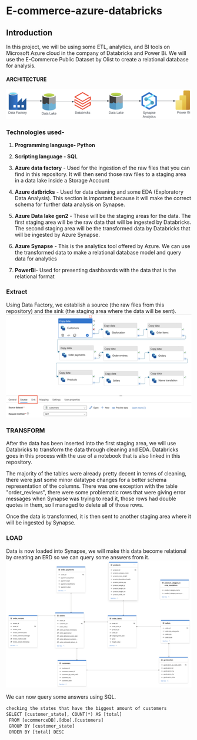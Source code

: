 # E-commerce-azure-databricks
## Introduction
In this project, we will be using some ETL, analytics, and BI tools on Microsoft Azure cloud in the company of Databricks and Power Bi. We will use the E-Commerce Public Dataset by Olist to create a relational database for analysis.
#### ARCHITECTURE
![Project architecture](https://github.com/Okunade-Gbenga/e-commerce-azure-databricks/blob/main/data%20acrhiteture.png)

### Technologies used-
1. **Programming language- Python**
2. **Scripting language - SQL**
3. **Azure data factory** - Used for the ingestion of the raw files that you can find in this repository. It will then send those raw files to a staging area in a data lake inside a Storage Account
4. **Azure datbricks** - Used for data cleaning and some EDA (Exploratory Data Analysis). This section is important because it will make the correct schema for further data analysis on Synapse.
5. **Azure Data lake gen2** - These will be the staging areas for the data. The first staging area will be the raw data that will be ingested by Databricks. The second staging area will be the transformed data by Databricks that will be ingested by Azure Synapse.
6. **Azure Synapse** - This is the analytics tool offered by Azure. We can use the transformed data to make a relational database model and query data for analytics

7. **PowerBi**- Used for presenting dashboards with the data that is the relational format



### Extract
Using Data Factory, we establish a source (the raw files from this repository) and the sink (the staging area where the data will be sent).
![Project architecture](https://github.com/Okunade-Gbenga/e-commerce-azure-databricks/blob/main/extract.png)


### TRANSFORM
After the data has been inserted into the first staging area, we will use Databricks to transform the data through cleaning and EDA. Databricks goes in this process with the use of a notebook that is also linked in this repository.

The majority of the tables were already pretty decent in terms of cleaning, there were just some minor datatype changes for a better schema representation of the columns. There was one exception with the table "order_reviews", there were some problematic rows that were giving error messages when Synapse was trying to read it, those rows had double quotes in them, so I managed to delete all of those rows.

Once the data is transformed, it is then sent to another staging area where it will be ingested by Synapse.

### LOAD
Data is now loaded into Synapse, we will make this data become relational by creating an ERD so we can query some answers from it.
![Project architecture](https://github.com/Okunade-Gbenga/e-commerce-azure-databricks/blob/main/load.png)


We can now query some answers using SQL.

```
checking the states that have the biggest amount of customers
SELECT [customer_state], COUNT(*) AS [total]
 FROM [ecommerceDB].[dbo].[customers]
 GROUP BY [customer_state]
 ORDER BY [total] DESC
```
